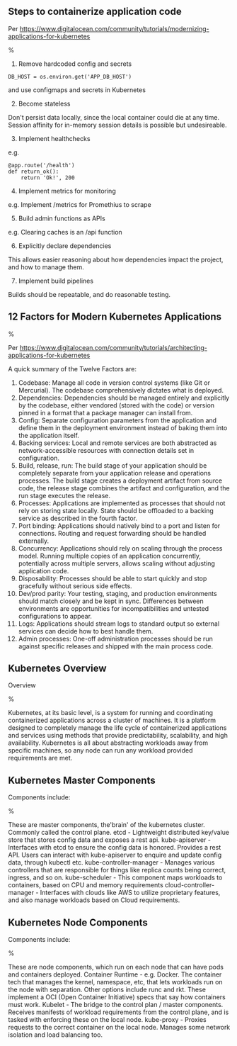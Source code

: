## Steps to containerize application code

Per https://www.digitalocean.com/community/tutorials/modernizing-applications-for-kubernetes

%

1. Remove hardcoded config and secrets
```
DB_HOST = os.environ.get('APP_DB_HOST')
```
and use configmaps and secrets in Kubernetes

2. Become stateless

Don't persist data locally, since the local container could die at any time. Session affinity for in-memory session details is possible but undesireable.

3. Implement healthchecks 

e.g.
```
@app.route('/health')
def return_ok():
    return 'Ok!', 200
```
4. Implement metrics for monitoring

e.g. Implement /metrics for Promethius to scrape

5. Build admin functions as APIs

e.g. Clearing caches is an /api function

6. Explicitly declare dependencies

This allows easier reasoning about how dependencies impact the project, and how to manage them.

7. Implement build pipelines

Builds should be repeatable, and do reasonable testing.

## 12 Factors for Modern Kubernetes Applications

%

Per https://www.digitalocean.com/community/tutorials/architecting-applications-for-kubernetes

A quick summary of the Twelve Factors are:

1. Codebase: Manage all code in version control systems (like Git or Mercurial). The codebase comprehensively dictates what is deployed.
2. Dependencies: Dependencies should be managed entirely and explicitly by the codebase, either vendored (stored with the code) or version pinned in a format that a package manager can install from.
3. Config: Separate configuration parameters from the application and define them in the deployment environment instead of baking them into the application itself.
4. Backing services: Local and remote services are both abstracted as network-accessible resources with connection details set in configuration.
5. Build, release, run: The build stage of your application should be completely separate from your application release and operations processes. The build stage creates a deployment artifact from source code, the release stage combines the artifact and configuration, and the run stage executes the release.
6. Processes: Applications are implemented as processes that should not rely on storing state locally. State should be offloaded to a backing service as described in the fourth factor.
7. Port binding: Applications should natively bind to a port and listen for connections. Routing and request forwarding should be handled externally.
8. Concurrency: Applications should rely on scaling through the process model. Running multiple copies of an application concurrently, potentially across multiple servers, allows scaling without adjusting application code.
9. Disposability: Processes should be able to start quickly and stop gracefully without serious side effects.
10. Dev/prod parity: Your testing, staging, and production environments should match closely and be kept in sync. Differences between environments are opportunities for incompatibilities and untested configurations to appear.
11. Logs: Applications should stream logs to standard output so external services can decide how to best handle them.
12. Admin processes: One-off administration processes should be run against specific releases and shipped with the main process code.

## Kubernetes Overview

Overview

%

Kubernetes, at its basic level, is a system for running and coordinating containerized applications across a cluster of machines. It is a platform designed to completely manage the life cycle of containerized applications and services using methods that provide predictability, scalability, and high availability. Kubernetes is all about abstracting workloads away from specific machines, so any node can run any workload provided requirements are met.

## Kubernetes Master Components

Components include:

%

These are master components, the'brain' of the kubernetes cluster. Commonly called the control plane.
etcd - Lightweight distributed key/value store that stores config data and exposes a rest api.
kube-apiserver - Interfaces with etcd to ensure the config data is honored. Provides a rest API. Users can interact with kube-apiserver to enquire and update config data, through kubectl etc.
kube-controller-manager - Manages various controllers that are responsible for things like replica counts being correct, ingress, and so on.
kube-scheduler - This component maps workloads to containers, based on CPU and memory requirements
cloud-controller-manager - Interfaces with clouds like AWS to utilize proprietary features, and also manage workloads based on Cloud requirements.

## Kubernetes Node Components

Components include:

%

These are node components, which run on each node that can have pods and containers deployed.
Container Runtime - e.g. Docker. The container tech that manages the kernel, namespace, etc, that lets workloads run on the node with separation. Other options include runc and rkt. These implement a OCI (Open Container Initiative) specs that say how containers must work.
Kubelet - The bridge to the control plan / master components. Receives manifests of workload requirements from the control plane, and is tasked with enforcing these on the local node.
kube-proxy - Proxies requests to the correct container on the local node. Manages some network isolation and load balancing too.


